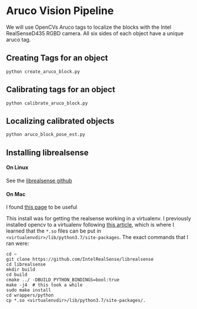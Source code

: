 # Aruco Vision Pipeline

We will use OpenCVs Aruco tags to localize the blocks with the Intel RealSenseD435 RGBD camera. All six sides of each object have a unique aruco tag.

## Creating Tags for an object

`python create_aruco_block.py`

## Calibrating tags for an object

`python calibrate_aruco_block.py`

## Localizing calibrated objects

`python aruco_block_pose_est.py`

## Installing librealsense

#### On Linux

See the [librealsense github](https://github.com/IntelRealSense/librealsense)

#### On Mac

I found [this page](https://github.com/IntelRealSense/librealsense/issues/5275) to be useful

This install was for getting the realsense working in a virtualenv. I previously installed opencv to a virtualenv following [this article](https://www.pyimagesearch.com/2018/08/17/install-opencv-4-on-macos/), which is where I learned that the `*.so` files can be put in `<virtualenvdir>/lib/python3.7/site-packages`. The exact commands that I ran were:

```
cd ~
git clone https://github.com/IntelRealSense/librealsense
cd librealsense
mkdir build
cd build
cmake ../ -DBUILD_PYTHON_BINDINGS=bool:true
make -j4  # this took a while
sudo make install
cd wrappers/python
cp *.so <virtualenvdir>/lib/python3.7/site-packages/.
```
